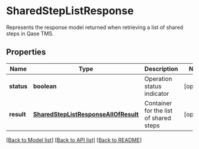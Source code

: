 # SharedStepListResponse

Represents the response model returned when retrieving a list of shared steps in Qase TMS.

## Properties

Name | Type | Description | Notes
------------ | ------------- | ------------- | -------------
**status** | **boolean** | Operation status indicator | [optional]
**result** | [**SharedStepListResponseAllOfResult**](SharedStepListResponseAllOfResult.md) | Container for the list of shared steps | [optional]

[[Back to Model list]](../README.md#documentation-for-models) [[Back to API list]](../README.md#documentation-for-api-endpoints) [[Back to README]](../README.md)

